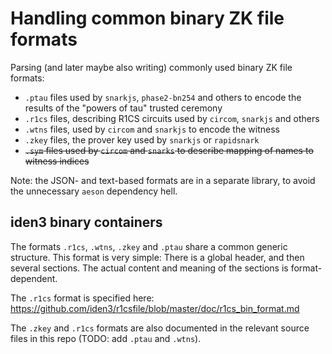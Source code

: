 
Handling common binary ZK file formats
======================================

Parsing (and later maybe also writing) commonly used binary ZK file formats:

- `.ptau` files used by `snarkjs`, `phase2-bn254` and others to encode the results of the "powers of tau" trusted ceremony
- `.r1cs` files, describing R1CS circuits used by `circom`, `snarkjs` and others
- `.wtns` files, used by `circom` and `snarkjs` to encode the witness
- `.zkey` files, the prover key used by `snarkjs` or `rapidsnark`
- ~~`.sym` files used by `circom` and `snarks` to describe mapping of names to witness indices~~

Note: the JSON- and text-based formats are in a separate library, to avoid the unnecessary
`aeson` dependency hell. 


iden3 binary containers
-----------------------

The formats `.r1cs`, `.wtns`, `.zkey` and `.ptau` share a common generic structure.
This format is very simple: There is a global header, and then several sections.
The actual content and meaning of the sections is format-dependent.

The `.r1cs` format is specified here: https://github.com/iden3/r1csfile/blob/master/doc/r1cs_bin_format.md

The `.zkey` and `.r1cs` formats are also documented in the relevant source files
in this repo (TODO: add `.ptau` and `.wtns`).

